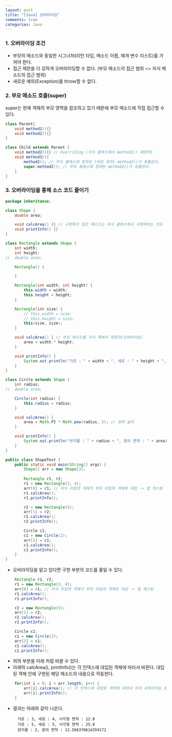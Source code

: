 ```yaml
---
layout: post
title: "[Java] 오버라이딩"
comments: true
categories: Java
---
```


### 1. 오버라이딩 조건
- 부모의 메소드와 동일한 시그너처(리턴 타입, 메소드 이름, 매개 변수 리스트)를 가져야 한다.
- 접근 제한을 더 강하게 오버라이딩할 수 없다. (부모 메소드의 접근 범위 <= 자식 메소드의 접근 범위)
- 새로운 예외(Exception)를 throw할 수 없다.

### 2. 부모 메소드 호출(super)
super는 현재 객체의 부모 영역을 참조하고 있기 때문에 부모 메소드에 직접 접근할 수 있다.
```java
class Parent{
	void method1(){}
	void method2(){}
}
```
```java
class Child extends Parent {
	void method2(){} // Overriding (자식 클래스에서 method2() 재정의)
    void method3(){
    	method2(); // 자식 클래스에 정의된 (바로 위의) method2()가 호출된다.
        super.method2(); // 부모 클래스에 정의된 method2()가 호출된다.
    }
}
```


### 3. 오버라이딩을 통해 소스 코드 줄이기
```java
package inheritance;

class Shape {
	double area;

	void calcArea() {} // 구현하지 않은 메소드는 자식 클래스에서 구현하라는 의도
	void printInfo() {}
}

class Rectangle extends Shape {
	int width;
	int height;
//	double area;

	Rectangle() {

	}

	Rectangle(int width, int height) {
		this.width = width;
		this.height = height;
	}

	Rectangle(int size) {
		// this.width = size;
		// this.height = size;
		this(size, size);
	}

	void calcArea() { // 부모 메소드를 자식 쪽에서 재정의(오버라이딩)
		area = width * height;
	}

	void printInfo() {
		System.out.println("가로 : " + width + ", 세로 : " + height + ", 사각형 면적 : " + area);
	}
}

class Circle extends Shape {
	int radius;
//	double area;

	Circle(int radius) {
		this.radius = radius;
	}

	void calcArea() {
		area = Math.PI * Math.pow(radius, 2); // 원의 넓이
	}

	void printInfo() {
		System.out.println("반지름 : " + radius + ", 원의 면적 : " + area);
	}
}

public class ShapeTest {
	public static void main(String[] args) {
		Shape[] arr = new Shape[3];
		
		Rectangle r1, r2;
		r1 = new Rectangle(3, 4);
		arr[0] = r1; // 자식 타입의 객체가 부모 타입의 객체로 대입 -> 업 캐스팅
		r1.calcArea();
		r1.printInfo();

		r2 = new Rectangle(5);
		arr[1] = r2;
		r2.calcArea();
		r2.printInfo();

		Circle c1;
		c1 = new Circle(2);
		arr[2] = c1;
		c1.calcArea();
		c1.printInfo();	
	}
}
```
- 오버라이딩을 알고 있다면 구현 부분의 코드를 줄일 수 있다.

```java
	Rectangle r1, r2;
	r1 = new Rectangle(3, 4);
	arr[0] = r1; // 자식 타입의 객체가 부모 타입의 객체로 대입 -> 업 캐스팅
	r1.calcArea();
	r1.printInfo();

	r2 = new Rectangle(5);
	arr[1] = r2;
	r2.calcArea();
	r2.printInfo();

	Circle c1;
	c1 = new Circle(2);
	arr[2] = c1;
	c1.calcArea();
	c1.printInfo();
```
- 위의 부분을 아래 처럼 바꿀 수 있다.
- 아래의 calcArea(), printInfo()는 각 인덱스에 대입된 객체에 따라서 바뀐다. 대입된 객체 안에 구현된 해당 메소드의 내용으로 작동한다.

```java
	for(int i = 0; i < arr.length; i++) {
		arr[i].calcArea(); // 각 인덱스에 대입된 객체에 따라서 각각 오버라이딩 된 메소드가 호출이 될 것이다.
		arr[i].printInfo();
	}
```
- 결과는 아래와 같이 나온다.

		가로 : 3, 세로 : 4, 사각형 면적 : 12.0
		가로 : 5, 세로 : 5, 사각형 면적 : 25.0
		반지름 : 2, 원의 면적 : 12.566370614359172